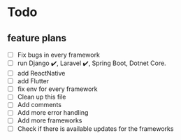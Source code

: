 # Todo

## feature plans

- [ ] Fix bugs in every framework
- [ ] run Django ✔️, Laravel ✔️, Spring Boot, Dotnet Core.
- [ ] add ReactNative
- [ ] add Flutter
- [ ] fix env for every framework
- [ ] Clean up this file
- [ ] Add comments
- [ ] Add more error handling
- [ ] Add more frameworks
- [ ] Check if there is available updates for the frameworks
